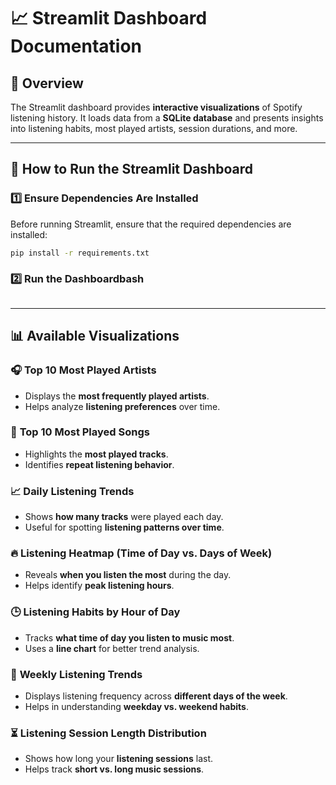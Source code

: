 # 📈 Streamlit Dashboard Documentation

## 📌 Overview
The Streamlit dashboard provides **interactive visualizations** of Spotify listening history. It loads data from a **SQLite database** and presents insights into listening habits, most played artists, session durations, and more.

---

## 🚀 How to Run the Streamlit Dashboard

### 1️⃣ Ensure Dependencies Are Installed
Before running Streamlit, ensure that the required dependencies are installed:
```bash
pip install -r requirements.txt
```
### 2️⃣ Run the Dashboardbash
```streamlit run spotify_pipeline/visualization/streamlit_app.py✅ This will start a local web server and open the dashboard in your browser at http://localhost:8501
```
---

## 📊 Available Visualizations

### 🎧 **Top 10 Most Played Artists**
- Displays the **most frequently played artists**.
- Helps analyze **listening preferences** over time.

### 🎼 **Top 10 Most Played Songs**
- Highlights the **most played tracks**.
- Identifies **repeat listening behavior**.

### 📈 **Daily Listening Trends**
- Shows **how many tracks** were played each day.
- Useful for spotting **listening patterns over time**.

### 🔥 **Listening Heatmap** (Time of Day vs. Days of Week)
- Reveals **when you listen the most** during the day.
- Helps identify **peak listening hours**.

### 🕒 **Listening Habits by Hour of Day**
- Tracks **what time of day you listen to music most**.
- Uses a **line chart** for better trend analysis.

### 📅 **Weekly Listening Trends**
- Displays listening frequency across **different days of the week**.
- Helps in understanding **weekday vs. weekend habits**.

### ⏳ **Listening Session Length Distribution**
- Shows how long your **listening sessions** last.
- Helps track **short vs. long music sessions**.